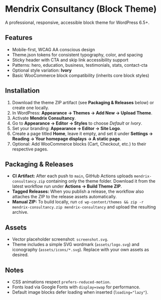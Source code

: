 # Mendrix Consultancy (Block Theme)

A professional, responsive, accessible block theme for WordPress 6.5+.

## Features
- Mobile-first, WCAG AA conscious design
- Theme.json tokens for consistent typography, color, and spacing
- Sticky header with CTA and skip link accessibility support
- Patterns: hero, education, business, testimonials, stats, contact-cta
- Optional style variation: **Ivory**
- Basic WooCommerce block compatibility (inherits core block styles)

## Installation
1. Download the theme ZIP artifact (see **Packaging & Releases** below) or create one locally.
2. In WordPress: **Appearance → Themes → Add New → Upload Theme**.
3. Activate **Mendrix Consultancy**.
4. Go to **Appearance → Editor → Styles** to choose *Default* or *Ivory*.
5. Set your branding: **Appearance → Editor → Site Logo**.
6. Create a page titled **Home**, leave it empty, and set it under **Settings → Reading → Your homepage displays → A static page**.
7. Optional: Add WooCommerce blocks (Cart, Checkout, etc.) to their respective pages.

## Packaging & Releases
- **CI Artifact:** After each push to `main`, GitHub Actions uploads `mendrix-consultancy.zip` containing only the theme folder. Download it from the latest workflow run under **Actions → Build Theme ZIP**.
- **Tagged Releases:** When you publish a release, the workflow also attaches the ZIP to the release assets automatically.
- **Manual ZIP:** To build locally, run `cd wp-content/themes && zip -r mendrix-consultancy.zip mendrix-consultancy` and upload the resulting archive.

## Assets
- Vector placeholder screenshot: `screenshot.svg`.
- Theme includes a simple SVG wordmark (`assets/logo.svg`) and iconography (`assets/icons/*.svg`). Replace with your own assets as desired.

## Notes
- CSS animations respect `prefers-reduced-motion`.
- Fonts load via Google Fonts with `display=swap` for performance.
- Default image blocks defer loading when inserted (`loading="lazy"`).
